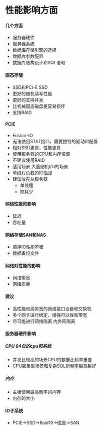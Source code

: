 # 性能影响方面

#### 几个方面
* 服务器硬件
* 服务器系统
* 数据库存储引擎的选择
* 数据库参数配置
* 数据库结构设计和SQL语句

#### 固态存储
* SSD和PCI-E SSD
* 更好的随机读写性能
* 更好的支持并发
* 比机械固态磁盘更容易损坏
* 支持RAID

#### PCIE
* Fusion-IO
* 无法使用STAT接口，需要独特的驱动和配置
* 相对SSD更贵，性能更贵
* 使用服务器的CPU和内存资源
* 不建议使用RAID
* 适用场景 大量随机I/O的场景
* 单线程负载的IO瓶颈
* 建议放在从服务器
  * 单线程
  * 损耗少

#### 网络性能的影响
* 延迟
* 吞吐量

#### 网络存储SAN和NAS
* 顺序IO性能不错
* 数据备份文件

#### 网络对性能的影响
* 网络带宽
* 网络质量

#### 建议
* 高性能和高带宽的网络接口设备和交换机
* 多个网卡进行绑定，增强可以性和带宽
* 尽可能进行网络隔离 内外网隔离

#### 服务器硬件影响

##### CPU 64位的cpu和系统
* 并发比较高的场景CPU的数量比频率重要
* CPU密集型场景和复杂SQL则频率越高越好

##### 内存
* 主板使用最高频率的内存
* 内存的大小

#### IO子系统
* PCIE->SSD->Raid10->磁盘->SAN
